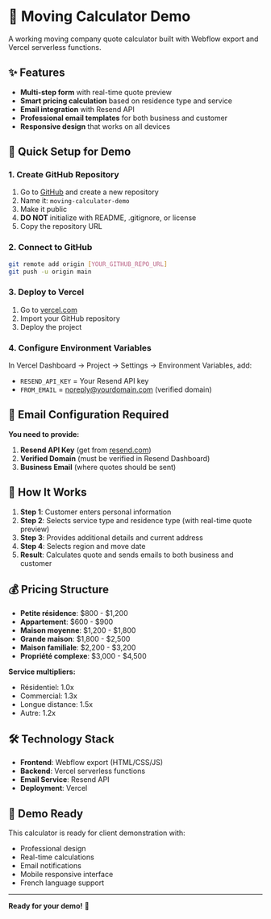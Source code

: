 # 🚚 Moving Calculator Demo

A working moving company quote calculator built with Webflow export and Vercel serverless functions.

## ✨ Features

- **Multi-step form** with real-time quote preview
- **Smart pricing calculation** based on residence type and service
- **Email integration** with Resend API
- **Professional email templates** for both business and customer
- **Responsive design** that works on all devices

## 🚀 Quick Setup for Demo

### 1. Create GitHub Repository
1. Go to [GitHub](https://github.com) and create a new repository
2. Name it: `moving-calculator-demo`
3. Make it public
4. **DO NOT** initialize with README, .gitignore, or license
5. Copy the repository URL

### 2. Connect to GitHub
```bash
git remote add origin [YOUR_GITHUB_REPO_URL]
git push -u origin main
```

### 3. Deploy to Vercel
1. Go to [vercel.com](https://vercel.com)
2. Import your GitHub repository
3. Deploy the project

### 4. Configure Environment Variables
In Vercel Dashboard → Project → Settings → Environment Variables, add:

- `RESEND_API_KEY` = Your Resend API key
- `FROM_EMAIL` = noreply@yourdomain.com (verified domain)

## 📧 Email Configuration Required

**You need to provide:**
1. **Resend API Key** (get from [resend.com](https://resend.com))
2. **Verified Domain** (must be verified in Resend Dashboard)
3. **Business Email** (where quotes should be sent)

## 🎯 How It Works

1. **Step 1**: Customer enters personal information
2. **Step 2**: Selects service type and residence type (with real-time quote preview)
3. **Step 3**: Provides additional details and current address
4. **Step 4**: Selects region and move date
5. **Result**: Calculates quote and sends emails to both business and customer

## 💰 Pricing Structure

- **Petite résidence**: $800 - $1,200
- **Appartement**: $600 - $900
- **Maison moyenne**: $1,200 - $1,800
- **Grande maison**: $1,800 - $2,500
- **Maison familiale**: $2,200 - $3,200
- **Propriété complexe**: $3,000 - $4,500

**Service multipliers:**
- Résidentiel: 1.0x
- Commercial: 1.3x
- Longue distance: 1.5x
- Autre: 1.2x

## 🛠️ Technology Stack

- **Frontend**: Webflow export (HTML/CSS/JS)
- **Backend**: Vercel serverless functions
- **Email Service**: Resend API
- **Deployment**: Vercel

## 📱 Demo Ready

This calculator is ready for client demonstration with:
- Professional design
- Real-time calculations
- Email notifications
- Mobile responsive interface
- French language support

---

**Ready for your demo!** 🎉
